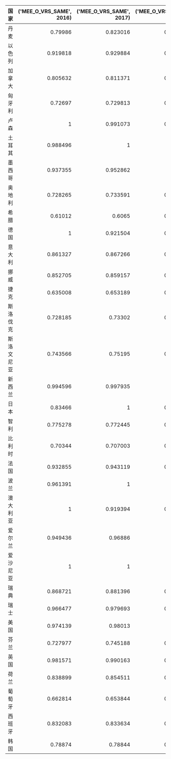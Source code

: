| 国家       |   ('MEE_O_VRS_SAME', 2016) |   ('MEE_O_VRS_SAME', 2017) |   ('MEE_O_VRS_SAME', 2018) |   ('MEE_O_VRS_SAME', 2019) |   ('MEE_UO_VRS_SAME', 2016) |   ('MEE_UO_VRS_SAME', 2017) |   ('MEE_UO_VRS_SAME', 2018) |   ('MEE_UO_VRS_SAME', 2019) |
|:-----------|---------------------------:|---------------------------:|---------------------------:|---------------------------:|----------------------------:|----------------------------:|----------------------------:|----------------------------:|
| 丹麦       |                   0.79986  |                   0.823016 |                   0.829131 |                   0.866898 |                    0.749781 |                    0.784957 |                    0.793918 |                    0.846461 |
| 以色列     |                   0.919818 |                   0.929884 |                   0.930167 |                   0.931193 |                    0.912829 |                    0.924597 |                    0.924925 |                    0.926109 |
| 加拿大     |                   0.805632 |                   0.811371 |                   0.814128 |                   0.816624 |                    0.758738 |                    0.767519 |                    0.771693 |                    0.775446 |
| 匈牙利     |                   0.72697  |                   0.729813 |                   0.743305 |                   0.754032 |                    0.624427 |                    0.629785 |                    0.654658 |                    0.673796 |
| 卢森       |                   1        |                   0.991073 |                   0.987891 |                   0.982677 |                    1        |                    0.990993 |                    0.987742 |                    0.982371 |
| 土耳其     |                   0.988496 |                   1        |                   1        |                   0.987093 |                    0.988362 |                    1        |                    1        |                    0.986924 |
| 墨西哥     |                   0.937355 |                   0.952862 |                   0.9649   |                   0.963421 |                    0.933168 |                    0.95053  |                    0.963624 |                    0.962032 |
| 奥地利     |                   0.728265 |                   0.733591 |                   0.747218 |                   0.748205 |                    0.626874 |                    0.636842 |                    0.661703 |                    0.663467 |
| 希腊       |                   0.61012  |                   0.6065   |                   0.612953 |                   0.625925 |                    0.360979 |                    0.351197 |                    0.368553 |                    0.402364 |
| 德国       |                   1        |                   0.921504 |                   0.935718 |                   0.954757 |                    1        |                    0.914817 |                    0.931302 |                    0.952613 |
| 意大利     |                   0.861327 |                   0.867266 |                   0.869926 |                   0.870979 |                    0.839    |                    0.846951 |                    0.850476 |                    0.851867 |
| 挪威       |                   0.852705 |                   0.859157 |                   0.857383 |                   0.862799 |                    0.827261 |                    0.836069 |                    0.83366  |                    0.840981 |
| 捷克       |                   0.635008 |                   0.653189 |                   0.665513 |                   0.677901 |                    0.425218 |                    0.46905  |                    0.497399 |                    0.524859 |
| 斯洛伐克   |                   0.728185 |                   0.73302  |                   0.744879 |                   0.755141 |                    0.626723 |                    0.635781 |                    0.6575   |                    0.675743 |
| 斯洛文尼亚 |                   0.743566 |                   0.75195  |                   0.763842 |                   0.780449 |                    0.655129 |                    0.670124 |                    0.690829 |                    0.718686 |
| 新西兰     |                   0.994596 |                   0.997935 |                   1        |                   0.992458 |                    0.994567 |                    0.997931 |                    1        |                    0.9924   |
| 日本       |                   0.83466  |                   1        |                   0.911983 |                   0.933855 |                    0.801907 |                    1        |                    0.903489 |                    0.929169 |
| 智利       |                   0.775278 |                   0.772445 |                   0.783319 |                   0.776347 |                    0.710141 |                    0.705409 |                    0.723381 |                    0.711917 |
| 比利时     |                   0.70344  |                   0.707003 |                   0.711599 |                   0.716252 |                    0.578414 |                    0.58558  |                    0.594714 |                    0.603844 |
| 法国       |                   0.932855 |                   0.943119 |                   0.961517 |                   0.977902 |                    0.928022 |                    0.939688 |                    0.959977 |                    0.977403 |
| 波兰       |                   0.961391 |                   1        |                   1        |                   1        |                    0.95984  |                    1        |                    1        |                    1        |
| 澳大利亚   |                   1        |                   0.919394 |                   0.989583 |                   0.941287 |                    1        |                    0.912327 |                    0.989473 |                    0.937625 |
| 爱尔兰     |                   0.949436 |                   0.96886  |                   1        |                   1        |                    0.946743 |                    0.967859 |                    1        |                    1        |
| 爱沙尼亚   |                   1        |                   1        |                   1        |                   1        |                    1        |                    1        |                    1        |                    1        |
| 瑞典       |                   0.868721 |                   0.881396 |                   0.890237 |                   0.89994  |                    0.848882 |                    0.865436 |                    0.876703 |                    0.888815 |
| 瑞士       |                   0.966477 |                   0.979693 |                   0.998749 |                   1        |                    0.965314 |                    0.979272 |                    0.998747 |                    1        |
| 美国       |                   0.974139 |                   0.98013  |                   1        |                   1        |                    0.973453 |                    0.979727 |                    1        |                    1        |
| 芬兰       |                   0.727977 |                   0.745188 |                   0.741443 |                   0.754411 |                    0.626331 |                    0.658057 |                    0.651278 |                    0.674463 |
| 英国       |                   0.981571 |                   0.990163 |                   0.993379 |                   1        |                    0.981225 |                    0.990065 |                    0.993335 |                    1        |
| 荷兰       |                   0.838899 |                   0.854511 |                   0.867846 |                   0.878376 |                    0.807961 |                    0.829739 |                    0.847721 |                    0.861536 |
| 葡萄牙     |                   0.662814 |                   0.653844 |                   0.669537 |                   0.687147 |                    0.49128  |                    0.470583 |                    0.50643  |                    0.544707 |
| 西班牙     |                   0.832083 |                   0.833634 |                   0.843011 |                   0.861136 |                    0.798196 |                    0.800432 |                    0.813776 |                    0.838744 |
| 韩国       |                   0.78874  |                   0.78844  |                   0.788869 |                   0.796833 |                    0.732155 |                    0.731672 |                    0.732363 |                    0.745032 |